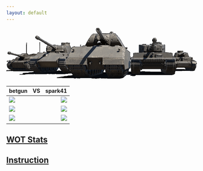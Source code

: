 ```yaml
---
layout: default
---
```


![](./images/tanks.png)

| betgun  |    VS     | spark41 |
| ------- | :-------: | ------: |
| ![](https://api.tomato.gg/signatures/eu/532865830)   |  | ![](https://api.tomato.gg/signatures/eu/545357743)    |
| ![](https://static.wows-numbers.com/wot/532865830.png)   |  | ![](https://static.wows-numbers.com/wot/545357743.png)    |
| ![](http://wotlabs.net/sig_dark/eu/betgun/signature.png) |  | ![](http://wotlabs.net/sig_dark/eu/spark41/signature.png) |

## [WOT Stats](./wot.html)

## [Instruction](./instruction.html)
